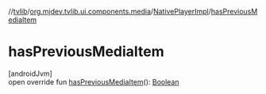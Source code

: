 //[tvlib](../../../index.md)/[org.mjdev.tvlib.ui.components.media](../index.md)/[NativePlayerImpl](index.md)/[hasPreviousMediaItem](has-previous-media-item.md)

# hasPreviousMediaItem

[androidJvm]\
open override fun [hasPreviousMediaItem](has-previous-media-item.md)(): [Boolean](https://kotlinlang.org/api/latest/jvm/stdlib/kotlin/-boolean/index.html)
